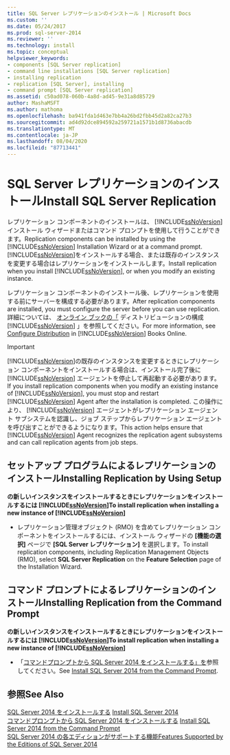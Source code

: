 ```yaml
---
title: SQL Server レプリケーションのインストール | Microsoft Docs
ms.custom: ''
ms.date: 05/24/2017
ms.prod: sql-server-2014
ms.reviewer: ''
ms.technology: install
ms.topic: conceptual
helpviewer_keywords:
- components [SQL Server replication]
- command line installations [SQL Server replication]
- installing replication
- replication [SQL Server], installing
- command prompt [SQL Server replication]
ms.assetid: c50ad078-060b-4a8d-ad45-9e31a8d85729
author: MashaMSFT
ms.author: mathoma
ms.openlocfilehash: ba941fda1d463e7bb4a26bd2fbb45d2a82ca27b3
ms.sourcegitcommit: ad4d92dce894592a259721a1571b1d8736abacdb
ms.translationtype: MT
ms.contentlocale: ja-JP
ms.lasthandoff: 08/04/2020
ms.locfileid: "87713441"
---
```

# <a name="install-sql-server-replication"></a><span data-ttu-id="88fb5-102">SQL Server レプリケーションのインストール</span><span class="sxs-lookup"><span data-stu-id="88fb5-102">Install SQL Server Replication</span></span>
  <span data-ttu-id="88fb5-103">レプリケーション コンポーネントのインストールは、 [!INCLUDE[ssNoVersion](../../includes/ssnoversion-md.md)] インストール ウィザードまたはコマンド プロンプトを使用して行うことができます。</span><span class="sxs-lookup"><span data-stu-id="88fb5-103">Replication components can be installed by using the [!INCLUDE[ssNoVersion](../../includes/ssnoversion-md.md)] Installation Wizard or at a command prompt.</span></span> <span data-ttu-id="88fb5-104">[!INCLUDE[ssNoVersion](../../includes/ssnoversion-md.md)]をインストールする場合、または既存のインスタンスを変更する場合はレプリケーションをインストールします。</span><span class="sxs-lookup"><span data-stu-id="88fb5-104">Install replication when you install [!INCLUDE[ssNoVersion](../../includes/ssnoversion-md.md)], or when you modify an existing instance.</span></span>  
  
 <span data-ttu-id="88fb5-105">レプリケーション コンポーネントのインストール後、レプリケーションを使用する前にサーバーを構成する必要があります。</span><span class="sxs-lookup"><span data-stu-id="88fb5-105">After replication components are installed, you must configure the server before you can use replication.</span></span> <span data-ttu-id="88fb5-106">詳細については、 [オンライン ブックの「](../../relational-databases/replication/configure-distribution.md) ディストリビューションの構成 [!INCLUDE[ssNoVersion](../../includes/ssnoversion-md.md)] 」を参照してください。</span><span class="sxs-lookup"><span data-stu-id="88fb5-106">For more information, see [Configure Distribution](../../relational-databases/replication/configure-distribution.md) in [!INCLUDE[ssNoVersion](../../includes/ssnoversion-md.md)] Books Online.</span></span>  
  
> [!IMPORTANT]  
>  <span data-ttu-id="88fb5-107">[!INCLUDE[ssNoVersion](../../includes/ssnoversion-md.md)]の既存のインスタンスを変更するときにレプリケーション コンポーネントをインストールする場合は、インストール完了後に [!INCLUDE[ssNoVersion](../../includes/ssnoversion-md.md)] エージェントを停止して再起動する必要があります。</span><span class="sxs-lookup"><span data-stu-id="88fb5-107">If you install replication components when you modify an existing instance of [!INCLUDE[ssNoVersion](../../includes/ssnoversion-md.md)], you must stop and restart [!INCLUDE[ssNoVersion](../../includes/ssnoversion-md.md)] Agent after the installation is completed.</span></span> <span data-ttu-id="88fb5-108">この操作により、 [!INCLUDE[ssNoVersion](../../includes/ssnoversion-md.md)] エージェントがレプリケーション エージェント サブシステムを認識し、ジョブ ステップからレプリケーション エージェントを呼び出すことができるようになります。</span><span class="sxs-lookup"><span data-stu-id="88fb5-108">This action helps ensure that [!INCLUDE[ssNoVersion](../../includes/ssnoversion-md.md)] Agent recognizes the replication agent subsystems and can call replication agents from job steps.</span></span>  
  
## <a name="installing-replication-by-using-setup"></a><span data-ttu-id="88fb5-109">セットアップ プログラムによるレプリケーションのインストール</span><span class="sxs-lookup"><span data-stu-id="88fb5-109">Installing Replication by Using Setup</span></span>  
 <span data-ttu-id="88fb5-110">**の新しいインスタンスをインストールするときにレプリケーションをインストールするには [!INCLUDE[ssNoVersion](../../includes/ssnoversion-md.md)]**</span><span class="sxs-lookup"><span data-stu-id="88fb5-110">**To install replication when installing a new instance of [!INCLUDE[ssNoVersion](../../includes/ssnoversion-md.md)]**</span></span>  
  
-   <span data-ttu-id="88fb5-111">レプリケーション管理オブジェクト (RMO) を含めてレプリケーション コンポーネントをインストールするには、インストール ウィザードの **[機能の選択]** ページで **[SQL Server レプリケーション]** を選択します。</span><span class="sxs-lookup"><span data-stu-id="88fb5-111">To install replication components, including Replication Management Objects (RMO), select **SQL Server Replication** on the **Feature Selection** page of the Installation Wizard.</span></span>  
  
## <a name="installing-replication-from-the-command-prompt"></a><span data-ttu-id="88fb5-112">コマンド プロンプトによるレプリケーションのインストール</span><span class="sxs-lookup"><span data-stu-id="88fb5-112">Installing Replication from the Command Prompt</span></span>  
 <span data-ttu-id="88fb5-113">**の新しいインスタンスをインストールするときにレプリケーションをインストールするには [!INCLUDE[ssNoVersion](../../includes/ssnoversion-md.md)]**</span><span class="sxs-lookup"><span data-stu-id="88fb5-113">**To install replication when installing a new instance of [!INCLUDE[ssNoVersion](../../includes/ssnoversion-md.md)]**</span></span>  
  
-   <span data-ttu-id="88fb5-114">「[コマンドプロンプトから SQL Server 2014 をインストールする」を](install-sql-server-from-the-command-prompt.md)参照してください。</span><span class="sxs-lookup"><span data-stu-id="88fb5-114">See [Install SQL Server 2014 from the Command Prompt](install-sql-server-from-the-command-prompt.md).</span></span>  
  
## <a name="see-also"></a><span data-ttu-id="88fb5-115">参照</span><span class="sxs-lookup"><span data-stu-id="88fb5-115">See Also</span></span>  
 <span data-ttu-id="88fb5-116">[SQL Server 2014 をインストールする](install-sql-server.md) </span><span class="sxs-lookup"><span data-stu-id="88fb5-116">[Install SQL Server 2014](install-sql-server.md) </span></span>  
 <span data-ttu-id="88fb5-117">[コマンドプロンプトから SQL Server 2014 をインストールする](install-sql-server-from-the-command-prompt.md) </span><span class="sxs-lookup"><span data-stu-id="88fb5-117">[Install SQL Server 2014 from the Command Prompt](install-sql-server-from-the-command-prompt.md) </span></span>  
 [<span data-ttu-id="88fb5-118">SQL Server 2014 の各エディションがサポートする機能</span><span class="sxs-lookup"><span data-stu-id="88fb5-118">Features Supported by the Editions of SQL Server 2014</span></span>](../../getting-started/features-supported-by-the-editions-of-sql-server-2014.md)  
  
  
